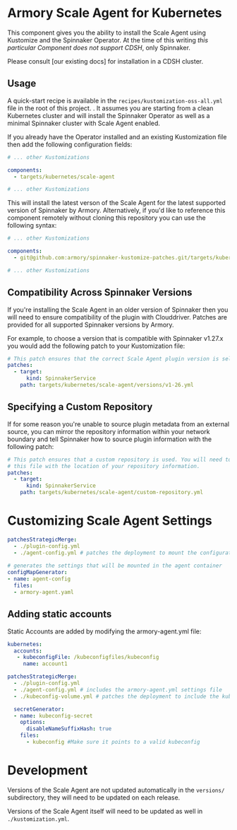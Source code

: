 # Armory Scale Agent for Kubernetes

This component gives you the ability to install the Scale Agent using
Kustomize and the Spinnaker Operator. At the time of this writing *this
particular Component does not support CDSH*, only Spinnaker.

Please consult [our existing docs] for installation in a CDSH cluster.

## Usage

A quick-start recipe is available in the `recipes/kustomization-oss-all.yml`
file in the root of this project. . It assumes you are starting from a clean
Kubernetes cluster and will install the Spinnaker Operator as well as a minimal
Spinnaker cluster with Scale Agent enabled.

If you already have the Operator installed and an existing Kustomization file
then add the following configuration fields:

```yaml
# ... other Kustomizations

components:
  - targets/kubernetes/scale-agent

# ... other Kustomizations
```

This will install the latest verson of the Scale Agent for the latest supported
version of Spinnaker by Armory. Alternatively, if you'd like to reference this
component remotely without cloning this repository you can use the following
syntax:

```yaml
# ... other Kustomizations

components:
  - git@github.com:armory/spinnaker-kustomize-patches.git/targets/kubernetes/scale-agent

# ... other Kustomizations
```

## Compatibility Across Spinnaker Versions

If you're installing the Scale Agent in an older version of Spinnaker then you
will need to ensure compatibility of the plugin with Clouddriver. Patches are
provided for all supported Spinnaker versions by Armory.

For example, to choose a version that is compatible with Spinnaker v1.27.x you
would add the following patch to your Kustomization file:

```yaml
# This patch ensures that the correct Scale Agent plugin version is selected.
patches:
  - target:
      kind: SpinnakerService
    path: targets/kubernetes/scale-agent/versions/v1-26.yml
```

## Specifying a Custom Repository

If for some reason you're unable to source plugin metadata from an external
source, you can mirror the repository information within your network boundary
and tell Spinnaker how to source plugin information with the following patch:

```yaml
# This patch ensures that a custom repository is used. You will need to modify
# this file with the location of your repository information.
patches:
  - target:
      kind: SpinnakerService
    path: targets/kubernetes/scale-agent/custom-repository.yml
```

# Customizing Scale Agent Settings
```yaml
patchesStrategicMerge:
  - ./plugin-config.yml
  - ./agent-config.yml # patches the deployment to mount the configuration file
  
# generates the settings that will be mounted in the agent container
configMapGenerator:
- name: agent-config
  files:
  - armory-agent.yaml
```

## Adding static accounts
Static Accounts are added by modifying the armory-agent.yml file:
```yaml
kubernetes:
  accounts:
   - kubeconfigFile: /kubeconfigfiles/kubeconfig
     name: account1
```

```yaml
patchesStrategicMerge:
  - ./plugin-config.yml
  - ./agent-config.yml # includes the armory-agent.yml settings file
  - ./kubeconfig-volume.yml # patches the deployment to include the kubeconfig dir mount

  secretGenerator:
  - name: kubeconfig-secret
    options:
      disableNameSuffixHash: true
    files:
      - kubeconfig #Make sure it points to a valid kubeconfig
```


# Development

Versions of the Scale Agent are not updated automatically in the `versions/`
subdirectory, they will need to be updated on each release.

Versions of the Scale Agent itself will need to be updated as well in `./kustomization.yml`.

[cdsh-scale-agent-docs]: https://docs.armory.io/scale-agent/install/install-agent-plugin/
